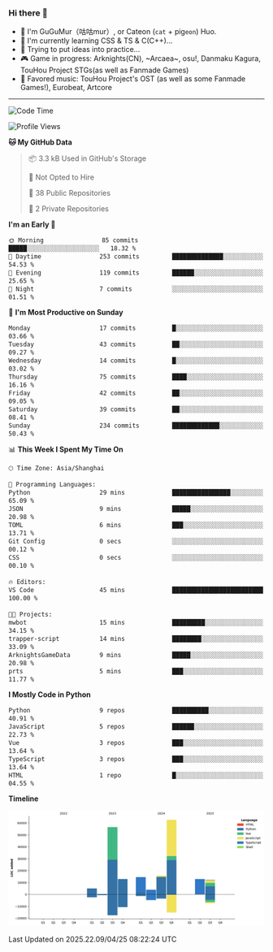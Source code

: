 ### Hi there 👋

- 🧐 I'm GuGuMur（咕咕mur）, or Cateon (`cat` + pig`eon`) Huo.
- 🌱 I'm currently learning CSS & TS & C(C++)...
- 🤔 Trying to put ideas into practice...
- 🎮 Game in progress: Arknights(CN), ~Arcaea~, osu!, Danmaku Kagura, TouHou Project STGs(as well as Fanmade Games)
- 🎵 Favored music: TouHou Project's OST (as well as some Fanmade Games!), Eurobeat, Artcore

----
<!--START_SECTION:waka-->
![Code Time](http://img.shields.io/badge/Code%20Time-71%20hrs%208%20mins-blue)

![Profile Views](http://img.shields.io/badge/Profile%20Views-2-blue)

**🐱 My GitHub Data** 

> 📦 3.3 kB Used in GitHub's Storage 
 > 
> 🚫 Not Opted to Hire
 > 
> 📜 38 Public Repositories 
 > 
> 🔑 2 Private Repositories 
 > 
**I'm an Early 🐤** 

```text
🌞 Morning                85 commits          █████░░░░░░░░░░░░░░░░░░░░   18.32 % 
🌆 Daytime                253 commits         ██████████████░░░░░░░░░░░   54.53 % 
🌃 Evening                119 commits         ██████░░░░░░░░░░░░░░░░░░░   25.65 % 
🌙 Night                  7 commits           ░░░░░░░░░░░░░░░░░░░░░░░░░   01.51 % 
```
📅 **I'm Most Productive on Sunday** 

```text
Monday                   17 commits          █░░░░░░░░░░░░░░░░░░░░░░░░   03.66 % 
Tuesday                  43 commits          ██░░░░░░░░░░░░░░░░░░░░░░░   09.27 % 
Wednesday                14 commits          █░░░░░░░░░░░░░░░░░░░░░░░░   03.02 % 
Thursday                 75 commits          ████░░░░░░░░░░░░░░░░░░░░░   16.16 % 
Friday                   42 commits          ██░░░░░░░░░░░░░░░░░░░░░░░   09.05 % 
Saturday                 39 commits          ██░░░░░░░░░░░░░░░░░░░░░░░   08.41 % 
Sunday                   234 commits         █████████████░░░░░░░░░░░░   50.43 % 
```


📊 **This Week I Spent My Time On** 

```text
🕑︎ Time Zone: Asia/Shanghai

💬 Programming Languages: 
Python                   29 mins             ████████████████░░░░░░░░░   65.09 % 
JSON                     9 mins              █████░░░░░░░░░░░░░░░░░░░░   20.98 % 
TOML                     6 mins              ███░░░░░░░░░░░░░░░░░░░░░░   13.71 % 
Git Config               0 secs              ░░░░░░░░░░░░░░░░░░░░░░░░░   00.12 % 
CSS                      0 secs              ░░░░░░░░░░░░░░░░░░░░░░░░░   00.10 % 

🔥 Editors: 
VS Code                  45 mins             █████████████████████████   100.00 % 

🐱‍💻 Projects: 
mwbot                    15 mins             █████████░░░░░░░░░░░░░░░░   34.15 % 
trapper-script           14 mins             ████████░░░░░░░░░░░░░░░░░   33.09 % 
ArknightsGameData        9 mins              █████░░░░░░░░░░░░░░░░░░░░   20.98 % 
prts                     5 mins              ███░░░░░░░░░░░░░░░░░░░░░░   11.77 % 
```

**I Mostly Code in Python** 

```text
Python                   9 repos             ██████████░░░░░░░░░░░░░░░   40.91 % 
JavaScript               5 repos             ██████░░░░░░░░░░░░░░░░░░░   22.73 % 
Vue                      3 repos             ███░░░░░░░░░░░░░░░░░░░░░░   13.64 % 
TypeScript               3 repos             ███░░░░░░░░░░░░░░░░░░░░░░   13.64 % 
HTML                     1 repo              █░░░░░░░░░░░░░░░░░░░░░░░░   04.55 % 
```



**Timeline**

![Lines of Code chart](https://raw.githubusercontent.com/GuGuMur/GuGuMur/main/assets/bar_graph.png)


 Last Updated on 2025.22.09/04/25 08:22:24 UTC
<!--END_SECTION:waka-->

<!-- ![Metrics](https://metrics.lecoq.io/GuGuMur?template=classic&config.timezone=Asia%2FShanghai) -->
